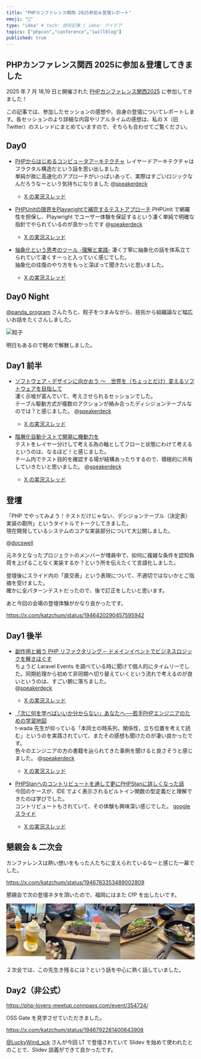 ```yaml
---
title: "PHPカンファレンス関西 2025参加＆登壇レポート"
emoji: "🐙"
type: "idea" # tech: 技術記事 / idea: アイデア
topics: ["phpcon","conference","iwillblog"]
published: true
---
```


## PHPカンファレンス関西 2025に参加＆登壇してきました

2025 年 7 月 18,19 日と開催された [PHPカンファレンス関西2025](https://2025.kphpug.jp/) に参加してきました！

この記事では、参加したセッションの感想や、自身の登壇についてレポートします。各セッションのより詳細な内容やリアルタイムの感想は、私の X（旧 Twitter）のスレッドにまとめていますので、そちらも合わせてご覧ください。

## Day0

* [PHPからはじめるコンピュータアーキテクチャ](https://fortee.jp/phpcon-kansai2025/proposal/f6be843a-5ba9-4798-8eba-a1207a9d1e85)
レイヤードアーキテクチャはフラクタル構造だという話を思い出しました  
単純が故に高速化のアプローチがいっぱいあって、実際はすごいロジックなんだろうなーという気持ちになりました
    @[speakerdeck](16e7559a024744a6aa58522db85f5fbf)
  * [X の実況スレッド](https://x.com/katzchum/status/1946117273279942879)

* [PHPUnitの限界をPlaywrightで補完するテストアプローチ](https://fortee.jp/phpcon-kansai2025/proposal/eaf0770d-8abb-41fa-be5b-7a2139185676)
PHPUnit で網羅性を担保し、Playwright でユーザー体験を保証するという凄く単純で明確な指針でやられているのが良かったです
    @[speakerdeck](e7018477e7a94d368c98c3ef25b89022)
  * [X の実況スレッド](https://x.com/katzchum/status/1946124863531614519)

* [抽象化という思考のツール -理解と実践-](https://fortee.jp/phpcon-kansai2025/proposal/e1684a11-eebe-480c-bca2-b847d329b227)
凄く丁寧に抽象化の話を体系立てられていて凄くすーっと入っていく感じでした。  
抽象化の往復のやり方をもっと深ぼって聞きたいと思いました。
  * [X の実況スレッド](https://x.com/katzchum/status/1946131503764975813)

## Day0 Night

[@panda_program](https://zenn.dev/panda_program) さんたちと、餃子をつまみながら、技術から組織論など幅広いお話をたくさんしました。

![餃子](/images/articles/phpcon-kansai-2025-talk-impression/dumplings.jpg)

明日もあるので軽めで解散しました。


## Day1 前半

* [ソフトウェア・デザインに向かおう ～　世界を（ちょっとだけ）変えるソフトウェアを目指して](https://fortee.jp/phpcon-kansai2025/proposal/5d2c3e17-c9b1-4287-a0cf-9762b58a385b)  
凄く示唆が富んでいて、考えさせられるセッションでした。  
テーブル駆動方式が複数のアクションが絡み合ったディシジョンテーブルなのでは？と感じました。
    @[speakerdeck](867cf85bd07d4f5daad40e2601b0b28a)
  * [X の実況スレッド](https://x.com/katzchum/status/1946379523270078560)

* [階層化自動テストで開発に機動力を](https://fortee.jp/phpcon-kansai2025/proposal/ea0b4340-31e3-4ca6-a151-505c8dc40c91)  
テストをレイヤー分けして考える為の軸としてフローと状態にわけて考えるというのは、なるほど！と感じました。  
チーム内でテスト目的を確認する場が結構あったりするので、積極的に共有していきたいと思いました。
    @[speakerdeck](2b2bfe68a3244657a8de2cce9c30d82d)
  * [X の実況スレッド](https://x.com/katzchum/status/1946393353169592596)

## 登壇

「PHP でやってみよう！テストだけじゃない、デシジョンテーブル（決定表）実装の勘所」というタイトルでトークしてきました。  
現在開発しているシステムのコアな実装部分について大公開しました。

@[docswell](https://www.docswell.com/s/katzumi/KLQL3Q-decision-table-implementation-tips)

元ネタとなったプロジェクトのメンバーが増員中で、如何に複雑な条件を認知負荷を上げることなく実装するか？という所を伝えたくて言語化しました。  

登壇後にスライド内の「直交表」という表現について、不適切ではないかとご指摘を受けました。  
確かに全パターンテストだったので、後で訂正をしたいと思います。

あと今回の会場の登壇体験がかなり良かったです。

https://x.com/katzchum/status/1946420290457595942

## Day1 後半

* [副作用と戦う PHP リファクタリング ─ ドメインイベントでビジネスロジックを解きほぐす](https://fortee.jp/phpcon-kansai2025/proposal/f1dec853-4070-44ad-8eda-ef8b127dda3f)  
ちょうど Laravel Events を調べている時に聞けて個人的にタイムリーでした。同期処理から初めて非同期へ切り替えていくという流れで考えるのが良いというのは、すごい腑に落ちました。  
    @[speakerdeck](ae912cda591d4e30b51678753a7e8249)
  * [X の実況スレッド](https://x.com/katzchum/status/1946432322875899919)

* [「次に何を学べばいいか分からない」あなたへ──若手PHPエンジニアのための学習地図](https://fortee.jp/phpcon-kansai2025/proposal/4f91183c-b4fc-4e0f-aa77-a83d83218fe0)  
t-wada 先生が仰っている「本同士の時系列，関係性，立ち位置を考えて読む」というのを実践されていて、またその感想も聞けたのが凄い良かったです。  
色々のエンジニアの方の書籍を辿られてきた事例を聞けると良さそうと感じました。
    @[speakerdeck](5654810124f24e8bbc0abbc9572095df)
  * [X の実況スレッド](https://x.com/katzchum/status/1946439851823583316)

* [PHPStanへのコントリビュートを通して更にPHPStanに詳しくなった話](https://fortee.jp/phpcon-kansai2025/proposal/1ee1c63d-c6b0-4e02-9f78-d0a727ef07f8)  
今回のケースが、IDE でよく表示されるビルトイン関数の型定義だと理解できたのは学びでした。  
コントリビュートもされていて、その体験も興味深い感じでした。
[google スライド](https://docs.google.com/presentation/d/17tVgyN83sqQP7DpDuRXXYDc9ZQE2c3O7Ei8_51gaWI8/edit?usp=sharing)  
  * [X の実況スレッド](https://x.com/katzchum/status/1946453051742863633)

## 懇親会 & 二次会

カンファレンスは熱い想いをもった人たちに支えられているなーと感じた一幕でした。

https://x.com/katzchum/status/1946783353489002809

懇親会で次の登壇ネタを頂いたので、福岡にはまた CfP を出したいです。  

![ビール](/images/articles/phpcon-kansai-2025-talk-impression/beer.jpg)

２次会では、この先生き残るには？という話を中心に熱く話していました。

## Day2（非公式）

https://php-lovers-meetup.connpass.com/event/354724/

OSS Gate を見学させていただきました。

https://x.com/katzchum/status/1946792281400643908

[@LuckyWind_sck](https://x.com/LuckyWind_sck) さんが今回 LT で登壇されていて Slidev を始めて使われたとのことで、Slidev 談義ができて良かったです。

